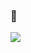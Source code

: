 ### 👋
![](http://github-profile-summary-cards.vercel.app/api/cards/profile-details?username=alleyesonmemfk&theme=default)
<!--
**alleyesonmemfk/alleyesonmemfk** is a ✨ _special_ ✨ repository because its `README.md` (this file) appears on your GitHub profile.

Here are some ideas to get you started:

- 🔭 I’m currently working on ...
- 🌱 I’m currently learning ...
- 👯 I’m looking to collaborate on ...
- 🤔 I’m looking for help with ...
- 💬 Ask me about ...
- 📫 How to reach me: ...
- 😄 Pronouns: ...
- ⚡ Fun fact: ...
-->
